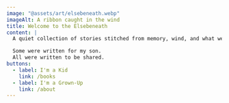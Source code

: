 ```yaml
---
image: "@assets/art/elsebeneath.webp"
imageAlt: A ribbon caught in the wind
title: Welcome to the Elsebeneath
content: |
  A quiet collection of stories stitched from memory, wind, and what we almost said.

  Some were written for my son.  
  All were written to be shared.
buttons:
  - label: I'm a Kid
    link: /books
  - label: I'm a Grown-Up
    link: /about
---
```

